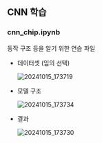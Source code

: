 ## CNN 학습

### cnn_chip.ipynb
동작 구조 등을 알기 위한 연습 파일
<br/>
- 데이터셋 (임의 선택)
  
  ![20241015_173719](https://github.com/user-attachments/assets/269f7100-e5ef-4282-a06d-59064127155c)

- 모델 구조
  
  ![20241015_173734](https://github.com/user-attachments/assets/042ab527-014d-4fb7-8c90-826d78a7d1de)

- 결과
  
  ![20241015_173730](https://github.com/user-attachments/assets/c868b38f-4fa4-4bd3-8ebe-578e2323f561)

